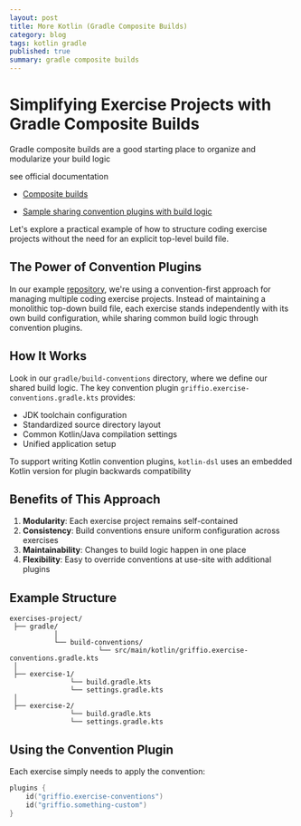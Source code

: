 ```yaml
---
layout: post
title: More Kotlin (Gradle Composite Builds)
category: blog
tags: kotlin gradle 
published: true
summary: gradle composite builds
---
```


# Simplifying Exercise Projects with Gradle Composite Builds

Gradle composite builds are a good starting place to organize and modularize your build logic 

see official documentation

* [Composite builds](https://docs.gradle.org/current/userguide/composite_builds.html)

* [Sample sharing convention plugins with build logic](https://docs.gradle.org/current/samples/sample_sharing_convention_plugins_with_build_logic.html)

Let's explore a practical example of how to structure coding exercise projects without the need for an explicit top-level build file.

## The Power of Convention Plugins

In our example [repository](https://github.com/griffio/exercises_build_convention), we're using a convention-first approach for managing multiple coding exercise projects.
Instead of maintaining a monolithic top-down build file, each exercise stands independently with its own build configuration, while sharing common build logic through convention plugins.

## How It Works
Look in our `gradle/build-conventions` directory, where we define our shared build logic. The key convention plugin `griffio.exercise-conventions.gradle.kts` provides:

- JDK toolchain configuration
- Standardized source directory layout
- Common Kotlin/Java compilation settings
- Unified application setup

To support writing Kotlin convention plugins, `kotlin-dsl` uses an embedded Kotlin version for plugin backwards compatibility

## Benefits of This Approach

1. **Modularity**: Each exercise project remains self-contained
2. **Consistency**: Build conventions ensure uniform configuration across exercises
3. **Maintainability**: Changes to build logic happen in one place
4. **Flexibility**: Easy to override conventions at use-site with additional plugins

## Example Structure

```
exercises-project/
 ├── gradle/
           │
           └── build-conventions/
                      └── src/main/kotlin/griffio.exercise-conventions.gradle.kts
 │
 ├── exercise-1/
               └── build.gradle.kts
               └── settings.gradle.kts
 │
 ├── exercise-2/
               └── build.gradle.kts
               └── settings.gradle.kts
```

## Using the Convention Plugin

Each exercise simply needs to apply the convention:

```kotlin
plugins {
    id("griffio.exercise-conventions")
    id("griffio.something-custom")
}
```
